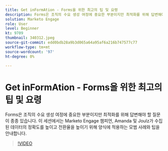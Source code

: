 ```yaml
---
title: Get inFormAtion - Forms을 위한 최고의 팁 및 요령
description: Forms은 조직의 수요 생성 여정에 중요한 부분이지만 최적화를 위해 답변해야 할 질문이 종종 있습니다.
solution: Marketo Engage
role: User
level: Beginner
kt: 9709
thumbnail: 340312.jpeg
source-git-commit: edd0bdb28a9b3d065a64a95af6a216b747577c77
workflow-type: tm+mt
source-wordcount: '97'
ht-degree: 0%

---
```


# Get inFormAtion - Forms을 위한 최고의 팁 및 요령

Forms은 조직의 수요 생성 여정에 중요한 부분이지만 최적화를 위해 답변해야 할 질문이 종종 있습니다. 이 세션에서는 Marketo Engage 챔피언, Amanda 및 Joulz가 수집된 데이터의 정확도를 높이고 전환율을 높이기 위해 양식에 적용하는 모범 사례와 팁을 안내합니다.

>[!VIDEO](https://video.tv.adobe.com/v/340312/?quality=12&learn=on)
